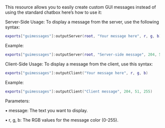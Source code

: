 This resource allows you to easily create custom GUI messages instead of using the standard chatbox here’s how to use it:

Server-Side Usage:
To display a message from the server, use the following syntax:
```lua
exports["guimessages"]:outputServer(root, "Your message here", r, g, b)
```
Example:
```lua
exports["guimessages"]:outputServer(root, "Server-side message", 204, 51, 255)
```
Client-Side Usage:
To display a message from the client, use this syntax:
```lua
exports["guimessages"]:outputClient("Your message here", r, g, b)
```
Example:
```lua
exports["guimessages"]:outputClient("Client message", 204, 51, 255)
```
Parameters:

• message: The text you want to display.

• r, g, b: The RGB values for the message color (0-255).

